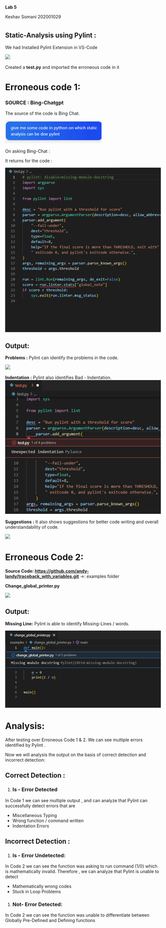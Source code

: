 ﻿<a name="_1z15jug079jg"></a>**Lab 5**

<a name="_ksi5d8hv6p9m"></a>Keshav Somani 				    	 202001029

#































## <a name="_7a31l95ccj59"></a><a name="_8sk1wvj928zc"></a>Static-Analysis using Pylint :
We had Installed Pylint Extension in VS-Code  

![](Aspose.Words.a7958bc7-00d8-4720-b18f-e5900e45bbf3.001.png)

Created a **test.py** and imported the erroneous code in it 








# <a name="_8iwc7u9we3nm"></a>Erroneous code 1: 
### <a name="_hhfxdcwuze7w"></a>**SOURCE** : Bing-Chatgpt 
The source of the code is Bing Chat.

![](Aspose.Words.a7958bc7-00d8-4720-b18f-e5900e45bbf3.002.png)

On asking Bing-Chat : 




It returns for the code :

![](Aspose.Words.a7958bc7-00d8-4720-b18f-e5900e45bbf3.003.png)





















## <a name="_x85ynjfbbxf4"></a>Output:
**Problems :** Pylint can identify the problems in the code.

![](Aspose.Words.a7958bc7-00d8-4720-b18f-e5900e45bbf3.004.png)


**Indentation :** Pylint also identifies Bad - Indentation.![](Aspose.Words.a7958bc7-00d8-4720-b18f-e5900e45bbf3.005.png)






















**Suggestions :** It also shows suggestions for better code writing and overall understandability of code. 

![](Aspose.Words.a7958bc7-00d8-4720-b18f-e5900e45bbf3.006.png)





# <a name="_2sdmhlf6hi53"></a>Erroneous Code 2:
**Source Code: <https://github.com/andy-landy/traceback_with_variables.git>** ->: examples folder

**Change\_global\_printer.py**

![](Aspose.Words.a7958bc7-00d8-4720-b18f-e5900e45bbf3.007.png)















## <a name="_8u2zduqzli7m"></a>Output:
**Missing Line:** Pylint is able to identify Missing-Lines / words.

![](Aspose.Words.a7958bc7-00d8-4720-b18f-e5900e45bbf3.008.png)


# <a name="_30wn03q78850"></a>Analysis:
After testing over Erroneous Code 1 & 2. We can see multiple errors identified by Pylint .

Now we will analysis the output on the basis of correct detection and incorrect detection:

## <a name="_8uph9x4mjdud"></a>Correct Detection :

1. ### <a name="_1zotpm37b6g9"></a>Is - Error Detected
In Code 1 we can see multiple output , and can analyze that Pylint can successfully detect errors that are 

- Miscellaneous Typing 
- Wrong function / command written
- Indentation Errors 


## <a name="_m8xymgxn23gt"></a>Incorrect Detection :
1. ### <a name="_t6duf0q5e071"></a>Is - Error Undetected:
In Code 2 we can see the function was asking to run command (1/0) which is mathematically invalid. Therefore , we can analyze that Pylint is unable to detect 

- Mathematically wrong codes
- Stuck in Loop Problems
1. ### <a name="_9dmzkl4l7hff"></a>Not- Error Detected:
In Code 2 we can see the function was unable to differentiate between Globally Pre-Defined and Defining functions




